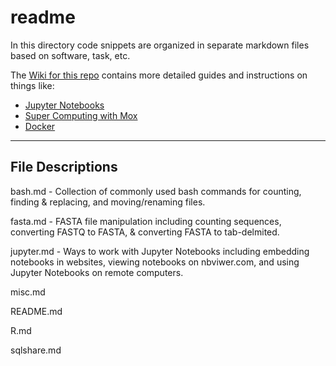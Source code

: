 # readme
 In this directory code snippets are organized in separate markdown files based on software, task, etc.
 
 The [Wiki for this repo](https://github.com/RobertsLab/code/wiki) contains more detailed guides and instructions on things like:
 
 - [Jupyter Notebooks](https://github.com/RobertsLab/code/wiki/Jupyter-Notebook-Guide)
 - [Super Computing with Mox](https://github.com/RobertsLab/hyak_mox/wiki)
 - [Docker](https://github.com/RobertsLab/code/wiki/docker)

---

## File Descriptions

bash.md - Collection of commonly used bash commands for counting, finding & replacing, and moving/renaming files.

fasta.md - FASTA file manipulation including counting sequences, converting FASTQ to FASTA, & converting FASTA to tab-delmited.

jupyter.md - Ways to work with Jupyter Notebooks including embedding notebooks in websites, viewing notebooks on nbviwer.com, and using Jupyter Notebooks on remote computers.

misc.md

README.md

R.md

sqlshare.md
